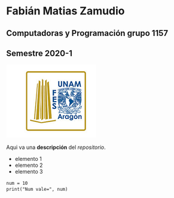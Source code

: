 # Fabián Matias Zamudio
## Computadoras y Programación grupo 1157
## Semestre 2020-1
![Logo FES Aragón](FES-A.jpg)

Aqui va una **descripción** del *repositorio*.
- elemento 1
- elemento 2
- elemento 3

```
num = 10
print("Num vale=", num)
```


